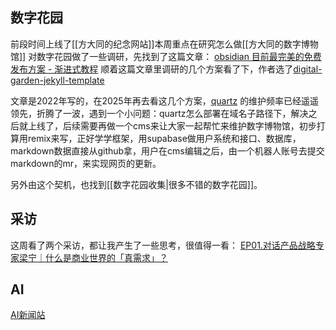 ## 数字花园
前段时间上线了[[方大同的纪念网站]]本周重点在研究怎么做[[方大同的数字博物馆]]
对数字花园做了一些调研，先找到了这篇文章：
[obsidian 目前最完美的免费发布方案 - 渐进式教程](https://forum-zh.obsidian.md/t/topic/8852)
顺着这篇文章里调研的几个方案看了下，作者选了[digital-garden-jekyll-template](https://github.com/maximevaillancourt/digital-garden-jekyll-template)

文章是2022年写的，在2025年再去看这几个方案，[quartz](https://github.com/jackyzha0/quartz) 的维护频率已经遥遥领先，折腾了一波，遇到一个小问题：quartz怎么部署在域名子路径下，解决之后就上线了，后续需要再做一个cms来让大家一起帮忙来维护数字博物馆，初步打算用remix来写，正好学学框架，用supabase做用户系统和接口、数据库，markdown数据直接从github拿，用户在cms编辑之后，由一个机器人账号去提交markdown的mr，来实现网页的更新。

另外由这个契机，也找到[[数字花园收集|很多不错的数字花园]]。


## 采访
这周看了两个采访，都让我产生了一些思考，很值得一看：
[EP01.对话产品战略专家梁宁｜什么是商业世界的「真需求」？](https://www.bilibili.com/video/BV1svcte2EtX/)
[]()


## AI

[AI新闻站](https://www.newsminimalist.com/?from=6&sort=significance&to=10)

